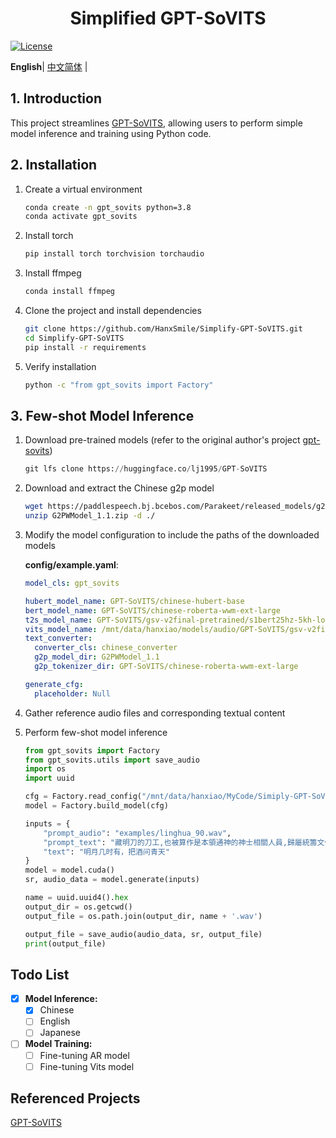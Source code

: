 <div align="center">
<h1>Simplified GPT-SoVITS</h1>
</div>

[![License](https://img.shields.io/badge/LICENSE-MIT-green.svg?style=for-the-badge)](https://github.com/RVC-Boss/GPT-SoVITS/blob/main/LICENSE)

**English**| [中文简体](../README.md) |


## 1. Introduction

This project streamlines [GPT-SoVITS](https://github.com/RVC-Boss/GPT-SoVITS), allowing users to perform simple model inference and training using Python code.

## 2. Installation

1. Create a virtual environment

   ```bash
   conda create -n gpt_sovits python=3.8
   conda activate gpt_sovits
   ```

2. Install torch

   ```bash
   pip install torch torchvision torchaudio
   ```

3. Install ffmpeg

   ```bash
   conda install ffmpeg
   ```

4. Clone the project and install dependencies

   ```bash
   git clone https://github.com/HanxSmile/Simplify-GPT-SoVITS.git
   cd Simplify-GPT-SoVITS
   pip install -r requirements
   ```

5. Verify installation

   ```bash
   python -c "from gpt_sovits import Factory"
   ```

   

## 3. Few-shot Model Inference

1. Download pre-trained models (refer to the original author's project [gpt-sovits](https://github.com/RVC-Boss/GPT-SoVITS))

   ```python
   git lfs clone https://huggingface.co/lj1995/GPT-SoVITS
   ```

2. Download and extract the Chinese g2p model

   ```bash
   wget https://paddlespeech.bj.bcebos.com/Parakeet/released_models/g2p/G2PWModel_1.1.zip
   unzip G2PWModel_1.1.zip -d ./
   ```

3. Modify the model configuration to include the paths of the downloaded models

   **config/example.yaml**:

   ```yaml
   model_cls: gpt_sovits
   
   hubert_model_name: GPT-SoVITS/chinese-hubert-base
   bert_model_name: GPT-SoVITS/chinese-roberta-wwm-ext-large
   t2s_model_name: GPT-SoVITS/gsv-v2final-pretrained/s1bert25hz-5kh-longer-epoch=12-step=369668.ckpt
   vits_model_name: /mnt/data/hanxiao/models/audio/GPT-SoVITS/gsv-v2final-pretrained/s2G2333k.pth
   text_converter:
     converter_cls: chinese_converter
     g2p_model_dir: G2PWModel_1.1
     g2p_tokenizer_dir: GPT-SoVITS/chinese-roberta-wwm-ext-large
   
   generate_cfg:
     placeholder: Null
   ```

4. Gather reference audio files and corresponding textual content

5. Perform few-shot model inference

   ```python
   from gpt_sovits import Factory
   from gpt_sovits.utils import save_audio
   import os
   import uuid
   
   cfg = Factory.read_config("/mnt/data/hanxiao/MyCode/Simiply-GPT-SoVITS/config/example.yaml")
   model = Factory.build_model(cfg)
   
   inputs = {
       "prompt_audio": "examples/linghua_90.wav",
       "prompt_text": "藏明刀的刀工,也被算作是本領通神的神士相關人員,歸屬統籌文化、藝術、祭祀的射鳳形意派管理。",
       "text": "明月几时有，把酒问青天"
   }
   model = model.cuda()
   sr, audio_data = model.generate(inputs)
   
   name = uuid.uuid4().hex
   output_dir = os.getcwd()
   output_file = os.path.join(output_dir, name + '.wav')
   
   output_file = save_audio(audio_data, sr, output_file)
   print(output_file)
   ```

## Todo List

- [x] **Model Inference:**
  - [x] Chinese
  - [ ] English
  - [ ] Japanese

- [ ] **Model Training:**
  - [ ] Fine-tuning AR model
  - [ ] Fine-tuning Vits model

## Referenced Projects

[GPT-SoVITS](https://github.com/RVC-Boss/GPT-SoVITS)